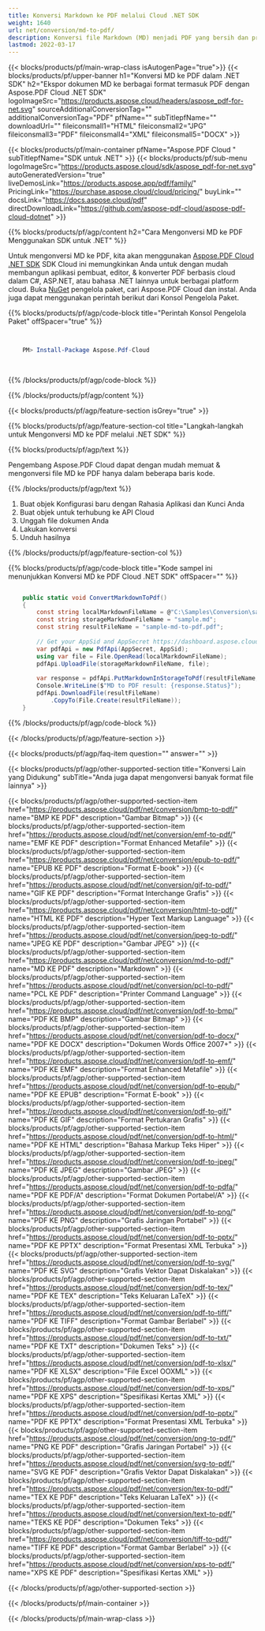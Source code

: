 ```yaml
---
title: Konversi Markdown ke PDF melalui Cloud .NET SDK
weight: 1640
url: net/conversion/md-to-pdf/
description: Konversi file Markdown (MD) menjadi PDF yang bersih dan profesional dengan Aspose.PDF Cloud SDK untuk .NET.
lastmod: 2022-03-17
---
```


{{< blocks/products/pf/main-wrap-class isAutogenPage="true">}}
{{< blocks/products/pf/upper-banner h1="Konversi MD ke PDF dalam .NET SDK" h2="Ekspor dokumen MD ke berbagai format termasuk PDF dengan Aspose.PDF Cloud .NET SDK" logoImageSrc="https://products.aspose.cloud/headers/aspose_pdf-for-net.svg" sourceAdditionalConversionTag="" additionalConversionTag="PDF" pfName="" subTitlepfName="" downloadUrl="" fileiconsmall1="HTML" fileiconsmall2="JPG" fileiconsmall3="PDF" fileiconsmall4="XML" fileiconsmall5="DOCX" >}}

{{< blocks/products/pf/main-container pfName="Aspose.PDF Cloud " subTitlepfName="SDK untuk .NET" >}}
{{< blocks/products/pf/sub-menu logoImageSrc="https://products.aspose.cloud/sdk/aspose_pdf-for-net.svg"
autoGeneratedVersion="true"
liveDemosLink="https://products.aspose.app/pdf/family/" PricingLink="https://purchase.aspose.cloud/cloud/pricing/" buyLink="" docsLink="https://docs.aspose.cloud/pdf"  directDownloadLink="https://github.com/aspose-pdf-cloud/aspose-pdf-cloud-dotnet" >}}

{{% blocks/products/pf/agp/content h2="Cara Mengonversi MD ke PDF Menggunakan SDK untuk .NET" %}}

Untuk mengonversi MD ke PDF, kita akan menggunakan
[Aspose.PDF Cloud .NET SDK](https://products.aspose.cloud/pdf/net/)
SDK Cloud ini memungkinkan Anda untuk dengan mudah membangun aplikasi pembuat, editor, & konverter PDF berbasis cloud dalam C#, ASP.NET, atau bahasa .NET lainnya untuk berbagai platform cloud. Buka
[NuGet](https://www.nuget.org/packages/Aspose.Pdf-Cloud)
pengelola paket, cari
Aspose.PDF Cloud
dan instal. Anda juga dapat menggunakan perintah berikut dari Konsol Pengelola Paket.

{{% blocks/products/pf/agp/code-block title="Perintah Konsol Pengelola Paket" offSpacer="true" %}}

```powershell

     
    PM> Install-Package Aspose.Pdf-Cloud
     
     

```

{{% /blocks/products/pf/agp/code-block %}}

{{% /blocks/products/pf/agp/content %}}

{{< blocks/products/pf/agp/feature-section isGrey="true" >}}

{{% blocks/products/pf/agp/feature-section-col title="Langkah-langkah untuk Mengonversi MD ke PDF melalui .NET SDK" %}}

{{% blocks/products/pf/agp/text %}}

Pengembang Aspose.PDF Cloud dapat dengan mudah memuat & mengonversi file MD ke PDF hanya dalam beberapa baris kode.

{{% /blocks/products/pf/agp/text %}}

1. Buat objek Konfigurasi baru dengan Rahasia Aplikasi dan Kunci Anda
1. Buat objek untuk terhubung ke API Cloud
1. Unggah file dokumen Anda
1. Lakukan konversi
1. Unduh hasilnya

{{% /blocks/products/pf/agp/feature-section-col %}}



{{% blocks/products/pf/agp/code-block title="Kode sampel ini menunjukkan Konversi MD ke PDF Cloud .NET SDK" offSpacer="" %}}

```cs

    public static void ConvertMarkdownToPdf()
    {
        const string localMarkdownFileName = @"C:\Samples\Conversion\sample.md";
        const string storageMarkdownFileName = "sample.md";
        const string resultFileName = "sample-md-to-pdf.pdf";
        
        // Get your AppSid and AppSecret https://dashboard.aspose.cloud (free registration required).
        var pdfApi = new PdfApi(AppSecret, AppSid);
        using var file = File.OpenRead(localMarkdownFileName);
        pdfApi.UploadFile(storageMarkdownFileName, file);
        
        var response = pdfApi.PutMarkdownInStorageToPdf(resultFileName, storageMarkdownFileName);
        Console.WriteLine($"MD to PDF result: {response.Status}");
        pdfApi.DownloadFile(resultFileName)
            .CopyTo(File.Create(resultFileName));
    }
```

{{% /blocks/products/pf/agp/code-block %}}

{{< /blocks/products/pf/agp/feature-section >}}

{{< blocks/products/pf/agp/faq-item question="" answer="" >}}

{{< blocks/products/pf/agp/other-supported-section title="Konversi Lain yang Didukung" subTitle="Anda juga dapat mengonversi banyak format file lainnya" >}}

{{< blocks/products/pf/agp/other-supported-section-item href="https://products.aspose.cloud/pdf/net/conversion/bmp-to-pdf/" name="BMP KE PDF" description="Gambar Bitmap" >}}
{{< blocks/products/pf/agp/other-supported-section-item href="https://products.aspose.cloud/pdf/net/conversion/emf-to-pdf/" name="EMF KE PDF" description="Format Enhanced Metafile" >}}
{{< blocks/products/pf/agp/other-supported-section-item href="https://products.aspose.cloud/pdf/net/conversion/epub-to-pdf/" name="EPUB KE PDF" description="Format E-book" >}}
{{< blocks/products/pf/agp/other-supported-section-item href="https://products.aspose.cloud/pdf/net/conversion/gif-to-pdf/" name="GIF KE PDF" description="Format Interchange Grafis" >}}
{{< blocks/products/pf/agp/other-supported-section-item href="https://products.aspose.cloud/pdf/net/conversion/html-to-pdf/" name="HTML KE PDF" description="Hyper Text Markup Language" >}}
{{< blocks/products/pf/agp/other-supported-section-item href="https://products.aspose.cloud/pdf/net/conversion/jpeg-to-pdf/" name="JPEG KE PDF" description="Gambar JPEG" >}}
{{< blocks/products/pf/agp/other-supported-section-item href="https://products.aspose.cloud/pdf/net/conversion/md-to-pdf/" name="MD KE PDF" description="Markdown" >}}
{{< blocks/products/pf/agp/other-supported-section-item href="https://products.aspose.cloud/pdf/net/conversion/pcl-to-pdf/" name="PCL KE PDF" description="Printer Command Language" >}}
{{< blocks/products/pf/agp/other-supported-section-item href="https://products.aspose.cloud/pdf/net/conversion/pdf-to-bmp/" name="PDF KE BMP" description="Gambar Bitmap" >}}
{{< blocks/products/pf/agp/other-supported-section-item href="https://products.aspose.cloud/pdf/net/conversion/pdf-to-docx/" name="PDF KE DOCX" description="Dokumen Words Office 2007+" >}}
{{< blocks/products/pf/agp/other-supported-section-item href="https://products.aspose.cloud/pdf/net/conversion/pdf-to-emf/" name="PDF KE EMF" description="Format Enhanced Metafile" >}}
{{< blocks/products/pf/agp/other-supported-section-item href="https://products.aspose.cloud/pdf/net/conversion/pdf-to-epub/" name="PDF KE EPUB" description="Format E-book" >}}
{{< blocks/products/pf/agp/other-supported-section-item href="https://products.aspose.cloud/pdf/net/conversion/pdf-to-gif/" name="PDF KE GIF" description="Format Pertukaran Grafis" >}}
{{< blocks/products/pf/agp/other-supported-section-item href="https://products.aspose.cloud/pdf/net/conversion/pdf-to-html/" name="PDF KE HTML" description="Bahasa Markup Teks Hiper" >}}
{{< blocks/products/pf/agp/other-supported-section-item href="https://products.aspose.cloud/pdf/net/conversion/pdf-to-jpeg/" name="PDF KE JPEG" description="Gambar JPEG" >}}
{{< blocks/products/pf/agp/other-supported-section-item href="https://products.aspose.cloud/pdf/net/conversion/pdf-to-pdfa/" name="PDF KE PDF/A" description="Format Dokumen Portabel/A" >}}
{{< blocks/products/pf/agp/other-supported-section-item href="https://products.aspose.cloud/pdf/net/conversion/pdf-to-png/" name="PDF KE PNG" description="Grafis Jaringan Portabel" >}}
{{< blocks/products/pf/agp/other-supported-section-item href="https://products.aspose.cloud/pdf/net/conversion/pdf-to-pptx/" name="PDF KE PPTX" description="Format Presentasi XML Terbuka" >}}
{{< blocks/products/pf/agp/other-supported-section-item href="https://products.aspose.cloud/pdf/net/conversion/pdf-to-svg/" name="PDF KE SVG" description="Grafis Vektor Dapat Diskalakan" >}}
{{< blocks/products/pf/agp/other-supported-section-item href="https://products.aspose.cloud/pdf/net/conversion/pdf-to-tex/" name="PDF KE TEX" description="Teks Keluaran LaTeX" >}}
{{< blocks/products/pf/agp/other-supported-section-item href="https://products.aspose.cloud/pdf/net/conversion/pdf-to-tiff/" name="PDF KE TIFF" description="Format Gambar Berlabel" >}}
{{< blocks/products/pf/agp/other-supported-section-item href="https://products.aspose.cloud/pdf/net/conversion/pdf-to-txt/" name="PDF KE TXT" description="Dokumen Teks" >}}
{{< blocks/products/pf/agp/other-supported-section-item href="https://products.aspose.cloud/pdf/net/conversion/pdf-to-xlsx/" name="PDF KE XLSX" description="File Excel OOXML" >}}
{{< blocks/products/pf/agp/other-supported-section-item href="https://products.aspose.cloud/pdf/net/conversion/pdf-to-xps/" name="PDF KE XPS" description="Spesifikasi Kertas XML" >}}
{{< blocks/products/pf/agp/other-supported-section-item href="https://products.aspose.cloud/pdf/net/conversion/pdf-to-pptx/" name="PDF KE PPTX" description="Format Presentasi XML Terbuka" >}}
{{< blocks/products/pf/agp/other-supported-section-item href="https://products.aspose.cloud/pdf/net/conversion/png-to-pdf/" name="PNG KE PDF" description="Grafis Jaringan Portabel" >}}
{{< blocks/products/pf/agp/other-supported-section-item href="https://products.aspose.cloud/pdf/net/conversion/svg-to-pdf/" name="SVG KE PDF" description="Grafis Vektor Dapat Diskalakan" >}}
{{< blocks/products/pf/agp/other-supported-section-item href="https://products.aspose.cloud/pdf/net/conversion/tex-to-pdf/" name="TEX KE PDF" description="Teks Keluaran LaTeX" >}}
{{< blocks/products/pf/agp/other-supported-section-item href="https://products.aspose.cloud/pdf/net/conversion/text-to-pdf/" name="TEKS KE PDF" description="Dokumen Teks" >}}
{{< blocks/products/pf/agp/other-supported-section-item href="https://products.aspose.cloud/pdf/net/conversion/tiff-to-pdf/" name="TIFF KE PDF" description="Format Gambar Berlabel" >}}
{{< blocks/products/pf/agp/other-supported-section-item href="https://products.aspose.cloud/pdf/net/conversion/xps-to-pdf/" name="XPS KE PDF" description="Spesifikasi Kertas XML" >}}

{{< /blocks/products/pf/agp/other-supported-section >}}

{{< /blocks/products/pf/main-container >}}

{{< /blocks/products/pf/main-wrap-class >}}



